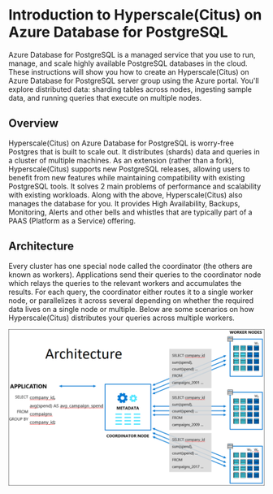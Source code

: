 # Introduction to Hyperscale(Citus) on Azure Database for PostgreSQL

Azure Database for PostgreSQL is a managed service that you use to run, manage, and scale highly available PostgreSQL databases in the cloud. These instructions will show you how to create an Hyperscale(Citus) on Azure Database for PostgreSQL server group using the Azure portal. You'll explore distributed data: sharding tables across nodes, ingesting sample data, and running queries that execute on multiple nodes.

## **Overview**

Hyperscale(Citus) on Azure Database for PostgreSQL is worry-free Postgres that is built to scale out. It distributes (shards) data and queries in a cluster of multiple machines. As an extension (rather than a fork), Hyperscale(Citus) supports new PostgreSQL releases, allowing users to benefit from new features while maintaining compatibility with existing PostgreSQL tools. It solves 2 main problems of performance and scalability with existing workloads. Along with the above, Hyperscale(Citus) also manages the database for you. It provides High Availability, Backups, Monitoring, Alerts and other bells and whistles that are typically part of a PAAS (Platform as a Service) offering.

## **Architecture**

Every cluster has one special node called the coordinator (the others are known as workers). Applications send their queries to the coordinator node which relays the queries to the relevant workers and accumulates the results.
For each query, the coordinator either routes it to a single worker node, or parallelizes it across several depending on whether the required data lives on a single node or multiple. Below are some scenarios on how Hyperscale(Citus) distributes your queries across multiple workers.

![](Images/architecture.png)
